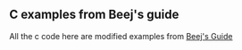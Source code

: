 ## C examples from Beej's guide

All the c code here are modified examples from [Beej's Guide](https://beej.us/guide/bgipc/)
